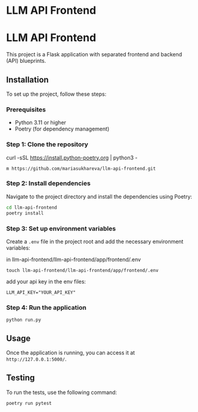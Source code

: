 # LLM API Frontend

# LLM API Frontend

This project is a Flask application with separated frontend and backend (API) blueprints.

## Installation

To set up the project, follow these steps:

### Prerequisites

- Python 3.11 or higher
- Poetry (for dependency management)

### Step 1: Clone the repository

curl -sSL https://install.python-poetry.org | python3 -
```
m https://github.com/mariasukhareva/llm-api-frontend.git
```
### Step 2: Install dependencies

Navigate to the project directory and install the dependencies using Poetry:

```sh
cd llm-api-frontend
poetry install
```

### Step 3: Set up environment variables

Create a `.env` file in the project root and add the necessary environment variables:

in llm-api-frontend/llm-api-frontend/app/frontend/.env
```
touch llm-api-frontend/llm-api-frontend/app/frontend/.env
```
add your api key in the env files:

```
LLM_API_KEY="YOUR_API_KEY"
```


### Step 4: Run the application

```
python run.py
```

## Usage

Once the application is running, you can access it at `http://127.0.0.1:5000/`.

## Testing

To run the tests, use the following command:

```sh
poetry run pytest
```

